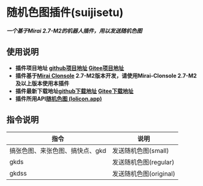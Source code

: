 # 随机色图插件(suijisetu)

***一个基于Mirai 2.7-M2的机器人插件，用以发送随机色图***

## 使用说明

* **插件项目地址 [github项目地址](https://github.com/Ycituss/suijisetu)  [Gitee项目地址](https://gitee.com/ycycycc123/suijisetu)**
* **插件基于[Mirai Clonsole](https://github.com/mamoe/mirai-clonsole) 2.7-M2版本开发，请使用Mirai-Clonsole 2.7-M2及以上版本使用本插件**
* **插件最新下载地址[github下载地址](https://github.com/Ycituss/suijisetu/releases)     [Gitee下载地址](https://gitee.com/ycycycc123/suijisetu/releases/1.0.0)**
* **插件所用API[随机色图 (lolicon.app)](https://api.lolicon.app/#/setu)**

## 指令说明

| 指令                            | 说明                   |
| ------------------------------- | ---------------------- |
| 搞张色图、来张色图、搞快点、gkd | 发送随机色图(small)    |
| gkds                            | 发送随机色图(regular)  |
| gkdss                           | 发送随机色图(original) |



